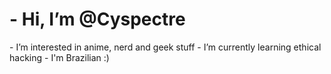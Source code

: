 <h1>- Hi, I’m @Cyspectre</h1>
- I’m interested in anime, nerd and geek stuff
- I’m currently learning ethical hacking
- I'm Brazilian     :)
